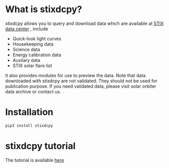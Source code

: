 # What is stixdcpy? 

stixdcpy allows you to query and download data which are available at [STIX data center](https://pub023.cs.technik.fhnw.ch/) , include

- Quick-look light curves
- Housekeeping data
- Science data
- Energy calibration data
- Auxilary data
- STIX solar flare list

It also provides modules for use to preview the data. 
Note that data downloaded with stixdcpy are not validated. They should not be used for publication purpose. 
If you need validated data, please visit solar orbiter data archive or contact us.

# Installation
```sh 
pip3 install stixdcpy


```
# stixdcpy tutorial
The tutorial is available [here](https://github.com/drhlxiao/stixdcpy/blob/master/examples/tutorial.ipynb)

